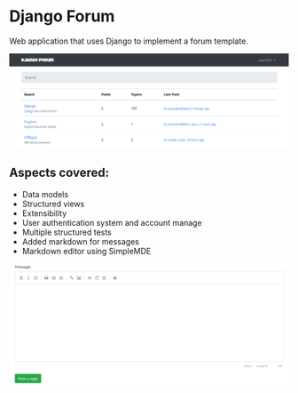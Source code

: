 # Django Forum

Web application that uses Django to implement a forum template.

![Forum preview](forum_preview.png)


## Aspects covered: 

- Data models 
- Structured views
- Extensibility 
- User authentication system and account manage
- Multiple structured tests
- Added markdown for messages
- Markdown editor using SimpleMDE

![Markdown SimpleMDE](markdownadded.png)
